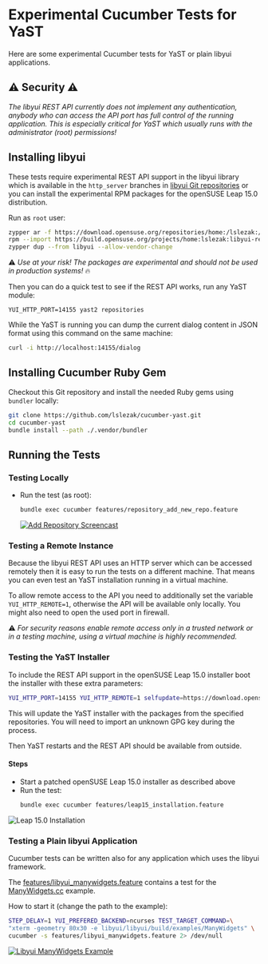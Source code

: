 # Experimental Cucumber Tests for YaST

Here are some experimental Cucumber tests for YaST or plain libyui applications.

## :warning: Security :warning:

*The libyui REST API currently does not implement any authentication, anybody
who can access the API port has full control of the running application. This is
especially critical for YaST which usually runs with the administrator (root)
permissions!*

## Installing libyui

These tests require experimental REST API support in the libyui library
which is available in the `http_server` branches in [libyui Git repositories](
https://github.com/libyui) or you can install the experimental RPM
packages for the openSUSE Leap 15.0 distribution.

Run as `root` user:

```sh
zypper ar -f https://download.opensuse.org/repositories/home:/lslezak:/libyui-rest-api/openSUSE_Leap_15.0/ libyui
rpm --import https://build.opensuse.org/projects/home:lslezak:libyui-rest-api/public_key
zypper dup --from libyui --allow-vendor-change
```

:warning: *Use at your risk! The packages are experimental and should not be used
in production systems!* :fire:

Then you can do a quick test to see if the REST API works, run any YaST module:

```
YUI_HTTP_PORT=14155 yast2 repositories
```

While the YaST is running you can dump the current dialog content in JSON
format using this command on the same machine:

```sh
curl -i http://localhost:14155/dialog
```

## Installing Cucumber Ruby Gem

Checkout this Git repository and install the needed Ruby gems using `bundler`
locally:

```sh
git clone https://github.com/lslezak/cucumber-yast.git
cd cucumber-yast
bundle install --path ./.vendor/bundler
```

## Running the Tests

### Testing Locally

- Run the test (as root):
  ```sh
  bundle exec cucumber features/repository_add_new_repo.feature
  ```

  [![Add Repository Screencast](images/cucumber_add_repo_textmode.gif)](
  https://raw.githubusercontent.com/lslezak/cucumber-yast/master/images/cucumber_add_repo_textmode.gif)

### Testing a Remote Instance

Because the libyui REST API uses an HTTP server which can be accessed remotely
then it is easy to run the tests on a different machine. That means you can
even test an YaST installation running in a virtual machine.

To allow remote access to the API you need to additionally set the variable
`YUI_HTTP_REMOTE=1`, otherwise the API will be available only locally.
You might also need to open the used port in firewall.

:warning: *For security reasons enable remote access only in a trusted network
or in a testing machine, using a virtual machine is highly recommended.*


### Testing the YaST Installer

To include the REST API support in the openSUSE Leap 15.0 installer boot the
installer with these extra parameters:

```sh
YUI_HTTP_PORT=14155 YUI_HTTP_REMOTE=1 selfupdate=https://download.opensuse.org/repositories/home:/lslezak:/libyui-rest-api/openSUSE_Leap_15.0/
```

This will update the YaST installer with the packages from the specified
repositories. You will need to import an unknown GPG key during the process.

Then YaST restarts and the REST API should be available from outside.

#### Steps

- Start a patched openSUSE Leap 15.0 installer as described above
- Run the test:
  ```sh
  bundle exec cucumber features/leap15_installation.feature
  ```

![Leap 15.0 Installation](images/cucumber_leap15_textmode_install.gif)


### Testing a Plain libyui Application

Cucumber tests can be written also for any application which uses the libyui
framework.

The [features/libyui_manywidgets.feature](features/libyui_manywidgets.feature)
contains a test for the [ManyWidgets.cc](
https://github.com/libyui/libyui/blob/master/examples/ManyWidgets.cc) example.

How to start it (change the path to the example):

```sh
STEP_DELAY=1 YUI_PREFERED_BACKEND=ncurses TEST_TARGET_COMMAND=\
"xterm -geometry 80x30 -e libyui/libyui/build/examples/ManyWidgets" \
cucumber -s features/libyui_manywidgets.feature 2> /dev/null
```

[![Libyui ManyWidgets Example](images/cucumber_manywidgets_example_textmode.gif)](
https://raw.githubusercontent.com/lslezak/cucumber-yast/master/images/cucumber_manywidgets_example_textmode.gif)
